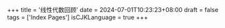 +++
title = '线性代数回顾'
date = 2024-07-01T10:23:23+08:00
draft = false
tags = ['Index Pages']
isCJKLanguage = true
+++